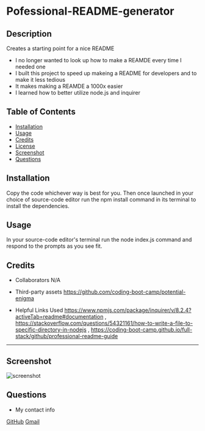 # Pofessional-README-generator

## Description
  
Creates a starting point for a nice README
  
- I no longer wanted to look up how to make a REAMDE every time I needed one
- I built this project to speed up makeing a README for developers and to make it less tedious
- It makes making a REAMDE a 1000x easier
- I learned how to better utilize node.js and inquirer
  
## Table of Contents
  
- [Installation](#installation)
- [Usage](#usage)
- [Credits](#credits)
- [License](#license)
- [Screenshot](#screenshot)
- [Questions](#questions)

## Installation
  
Copy the code whichever way is best for you. Then once launched in your choice of source-code editor run the npm install command in its terminal to install the dependencies.
  
## Usage
  
In your source-code editor's terminal run the node index.js command and respond to the prompts as you see fit.
  
## Credits

- Collaborators
N/A

- Third-party assets
https://github.com/coding-boot-camp/potential-enigma

- Helpful Links Used
https://www.npmjs.com/package/inquirer/v/8.2.4?activeTab=readme#documentation , https://stackoverflow.com/questions/54321161/how-to-write-a-file-to-specific-directory-in-nodejs , https://coding-boot-camp.github.io/full-stack/github/professional-readme-guide
  

  
---

## Screenshot

![screenshot](../professional-readme/img/Screenshot%20(16).png)

## Questions

- My contact info

[GitHub](https://github.com/Domas09)
[Gmail](domasdar2@gmail.com)


